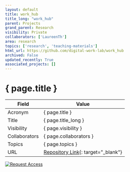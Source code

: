 ```yaml
---
layout: default
title: work_hub
title_long: "work_hub"
parent: Projects
grand_parent: Research
visibility: Private
collaborators: ['LaureenTh']
area: research
topics: ['research', 'teaching-materials']
html_url: https://github.com/digital-work-lab/work_hub
archived: False
updated_recently: True
associated_projects: []
---
```


# { page.title }

Field               | Value
------------------- | ----------------------------------
Acronym             | { page.title }
Title               | { page.title_long }
Visibility          | { page.visibility }
Collaborators       | { page.collaborators }
Topics              | { page.topics }
URL                 | [Repository Link](https://github.com/digital-work-lab/work_hub){: target="_blank"}

[![Request Access](https://img.shields.io/badge/Request-Access-blue?style=for-the-badge)](https://github.com/digital-work-lab/work_hub/issues/new?assignees=geritwagner&labels=access+request&template=request-repo-access.md&title=%5BAccess+Request%5D+Request+for+access+to+repository)

